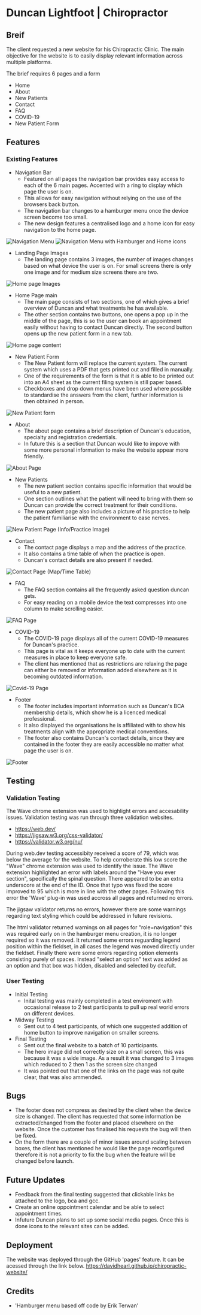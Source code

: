 # Duncan Lightfoot | Chiropractor

## Breif

The client requested a new website for his Chiropractic Clinic. The main objective for the website is to easily display relevant information across multiple platforms.

The brief requires 6 pages and a form
* Home
* About
* New Patients
* Contact
* FAQ
* COVID-19
* New Patient Form

## Features

### Existing Features

* Navigation Bar
    * Featured on all pages the navigation bar provides easy access to each of the 6 main pages. Accented with a ring to display which page the user is on.
    * This allows for easy navigation without relying on the use of the browsers back button.
    * The navigation bar changes to a hamburger menu once the device screen become too small.
    * The new design features a centralised logo and a home icon for easy navigation to the home page.

![Navigation Menu](./assets/images/readme-images/navigation.png)
![Navigation Menu with Hamburger and Home icons](./assets/images/readme-images/navigation-hamburger.png)

* Landing Page Images
    * The landing page contains 3 images, the number of images changes based on what device the user is on. For small screens there is only one image and for medium size screens there are two.

![Home page Images](./assets/images/readme-images/landing-page-images.png)

* Home Page main
    * The main page consists of two sections, one of which gives a brief overview of Duncan and what treatments he has available.
    * The other section contains two buttons, one opens a pop up in the middle of the page, this is so the user can book an appointment easily without having to contact Duncan directly. The second button opens up the new patient form in a new tab. 

![Home page content](./assets/images/readme-images/home-page-main.png)

* New Patient Form
    * The New Patient form will replace the current system. The current system which uses a PDF that gets printed out and filled in manually.
    * One of the requirements of the form is that it is able to be printed out into an A4 sheet as the current filing system is still paper based.
    * Checkboxes and drop down menus have been used where possible to standardise the answers from the client, further information is then obtained in person.

![New Patient form](./assets/images/readme-images/new-patient-form.png)

* About
    * The about page contains a brief description of Duncan's education, specialty and registration credentials.
    * In future this is a section that Duncan would like to impove with some more personal information to make the website appear more friendly.

![About Page](./assets/images/readme-images/about.png)

* New Patients
    * The new patient section contains specific information that would be useful to a new patient.
    * One section outlines what the patient will need to bring with them so Duncan can provide the correct treatment for their conditions.
    * The new patient page also includes a picture of his practice to help the patient familiarise with the environment to ease nerves.

![New Patient Page (Info/Practice Image)](./assets/images/readme-images/new-patients.png)

* Contact
    * The contact page displays a map and the address of the practice.
    * It also contains a time table of when the practice is open.
    * Duncan's contact details are also present if needed.

![Contact Page (Map/Time Table)](./assets/images/readme-images/contact.png)

* FAQ
    * The FAQ section contains all the frequently asked question duncan gets.
    * For easy reading on a mobile device the text compresses into one column to make scrolling easier.

![FAQ Page](./assets/images/readme-images/faq.png)

* COVID-19
    * The COVID-19 page displays all of the current COVID-19 measures for Duncan's practice.
    * This page is vital as it keeps everyone up to date with the current measures in place to keep everyone safe.
    * The client has mentioned that as restrictions are relaxing the page can either be removed or information added elsewhere as it is becoming outdated information.

![Covid-19 Page](./assets/images/readme-images/covid-19.png)

* Footer
    * The footer includes important information such as Duncan's BCA membership details, which show he is a licenced medical professional.
    * It also displayed the organisations he is affiliated with to show his treatments align with the appropriate medical conventions.
    * The footer also contains Duncan's contact details, since they are contained in the footer they are easily accessible no matter what page the user is on.

![Footer](./assets/images/readme-images/footer.png)

## Testing

### Validation Testing
The Wave chrome extension was used to highlight errors and accesability issues.
Validation testing was run through three validation websites.
* https://web.dev/ 
* https://jigsaw.w3.org/css-validator/ 
* https://validator.w3.org/nu/

During web.dev testing accessibity received a score of 79, which was below the average for the website. To help corroberate this low score the "Wave" chrome extension was used to identify the issue.
The Wave extension highlighted an error with labels around the "Have you ever section", specifically the spinal question. There appeared to be an extra underscore at the end of the ID.
Once that typo was fixed the score improved to 95 which is more in line with the other pages.
Following this error the 'Wave' plug-in was used accross all pages and returned no errors.

The jigsaw validator returns no errors, however there are some warnings regarding text styling which could be addressed in future revisions.

The html validator returned warnings on all pages for "role=navigation" this was required early on in the hamburger menu creation, it is no longer required so it was removed. 
It returned some errors reguarding legend position within the fieldset, in all cases the legend was moved directly under the fieldset.
Finally there were some errors regarding option elements consisting purely of spaces. Instead "select an option" text was added as an option and that box was hidden, disabled and selected by deafult.

### User Testing
* Initial Testing
    * Inital testing was mainly completed in a test enviroment with occasional release to 2 test participants to pull up real world errors on different devices.
* Midway Testing
    * Sent out to 4 test participants, of which one suggested addition of home button to improve navigation on smaller screens.
* Final Testing
    * Sent out the final website to a batch of 10 participants.
    * The hero image did not correctly size on a small screen, this was because it was a wide image. As a result it was changed to 3 images which reduced to 2 then 1 as the screen size changed
    * It was pointed out that one of the links on the page was not quite clear, that was also ammended.

## Bugs
* The footer does not compress as desired by the client when the device size is changed. The client has requested that some information be extracted/changed from the footer and placed elsewhere on the website. Once the customer has finalised his requests the bug will then be fixed.
* On the form there are a couple of minor issues around scaling between boxes, the client has mentioned he would like the page reconfigured therefore it is not a priority to fix the bug when the feature will be changed before launch.

## Future Updates
* Feedback from the final testing suggested that clickable links be attached to the logo, bca and gcc.
* Create an online oppointment calendar and be able to select appointment times.
* Infuture Duncan plans to set up some social media pages. Once this is done icons to the relevant sites can be added.

## Deployment
The website was deployed through the GitHub 'pages' feature. It can be acessed through the link below.
https://davidhearl.github.io/chiropractic-website/

## Credits
* 'Hamburger menu based off code by Erik Terwan'